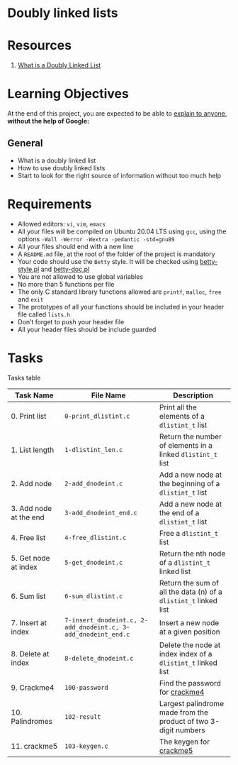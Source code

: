 # Doubly linked lists

# Resources
1. [What is a Doubly Linked List](https://www.youtube.com/watch?v=k0pjD12bzP0)

# Learning Objectives
At the end of this project, you are expected to be able to [explain to anyone](https://fs.blog/feynman-learning-technique/?fbclid=IwAR2K5_BGPVo0QjJXkOIIqNsqcXK4lTskPWJvA0asKQIGtCPWaQBdKmj1Ztg), **without the help of Google:**

## General
* What is a doubly linked list
* How to use doubly linked lists
* Start to look for the right source of information without too much help

# Requirements
* Allowed editors: `vi`, `vim`, `emacs`
* All your files will be compiled on Ubuntu 20.04 LTS using `gcc`, using the options `-Wall -Werror -Wextra -pedantic -std=gnu89`
* All your files should end with a new line
* A `README.md` file, at the root of the folder of the project is mandatory
* Your code should use the `Betty` style. It will be checked using [betty-style.pl](https://github.com/holbertonschool/Betty/blob/master/betty-style.pl) and [betty-doc.pl](https://github.com/holbertonschool/Betty/blob/master/betty-doc.pl)
* You are not allowed to use global variables
* No more than 5 functions per file
* The only C standard library functions allowed are `printf`, `malloc`, `free` and `exit`
* The prototypes of all your functions should be included in your header file called `lists.h`
* Don’t forget to push your header file
* All your header files should be include guarded

# Tasks
Tasks table

| Task Name  | File Name | Description |
| --------------- | ------------------------------ |---------------------------------------------------------------|
| 0. Print list  | `0-print_dlistint.c`  | Print all the elements of a `dlistint_t` list |
| 1. List length | `1-dlistint_len.c` | Return the number of elements in a linked `dlistint_t` list |
| 2. Add node | `2-add_dnodeint.c` | Add a new node at the beginning of a `dlistint_t` list |
| 3. Add node at the end | `3-add_dnodeint_end.c` | Add a new node at the end of a `dlistint_t` list |
| 4. Free list | `4-free_dlistint.c` | Free a `dlistint_t` list |
| 5. Get node at index | `5-get_dnodeint.c` | Return the nth node of a `dlistint_t` linked list |
| 6. Sum list | `6-sum_dlistint.c` | Return the sum of all the data (n) of a `dlistint_t` linked list |
| 7. Insert at index | `7-insert_dnodeint.c, 2-add_dnodeint.c, 3-add_dnodeint_end.c` | Insert a new node at a given position |
| 8. Delete at index | `8-delete_dnodeint.c` | Delete the node at index index of a `dlistint_t` linked list |
| 9. Crackme4 | `100-password` | Find the password for [crackme4](https://github.com/holbertonschool/0x17.c) |
| 10. Palindromes | `102-result` | Largest palindrome made from the product of two 3-digit numbers |
| 11. crackme5 | `103-keygen.c` | The keygen for [crackme5](https://github.com/holbertonschool/0x17.c) |
